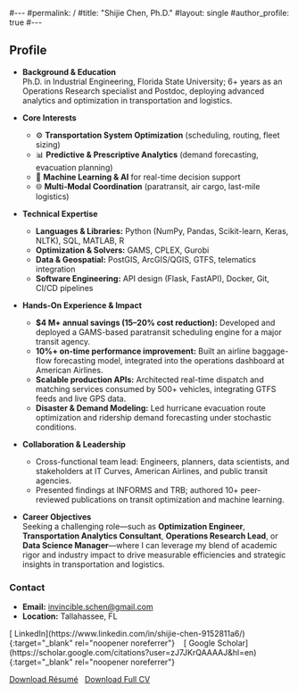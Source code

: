 #---
#permalink: /
#title: "Shijie Chen, Ph.D."
#layout: single
#author_profile: true
#---



## Profile

- **Background & Education**  
  Ph.D. in Industrial Engineering, Florida State University; 6+ years as an Operations Research specialist and Postdoc, deploying advanced analytics and optimization in transportation and logistics.

- **Core Interests**  
  - ⚙️ **Transportation System Optimization** (scheduling, routing, fleet sizing)  
  - 📊 **Predictive & Prescriptive Analytics** (demand forecasting, evacuation planning)  
  - 🤖 **Machine Learning & AI** for real-time decision support  
  - 🌐 **Multi-Modal Coordination** (paratransit, air cargo, last-mile logistics)

- **Technical Expertise**  
  - **Languages & Libraries:** Python (NumPy, Pandas, Scikit-learn, Keras, NLTK), SQL, MATLAB, R  
  - **Optimization & Solvers:** GAMS, CPLEX, Gurobi  
  - **Data & Geospatial:** PostGIS, ArcGIS/QGIS, GTFS, telematics integration  
  - **Software Engineering:** API design (Flask, FastAPI), Docker, Git, CI/CD pipelines

- **Hands-On Experience & Impact**  
  - **\$4 M+ annual savings (15–20% cost reduction):** Developed and deployed a GAMS-based paratransit scheduling engine for a major transit agency.  
  - **10%+ on-time performance improvement:** Built an airline baggage-flow forecasting model, integrated into the operations dashboard at American Airlines.  
  - **Scalable production APIs:** Architected real-time dispatch and matching services consumed by 500+ vehicles, integrating GTFS feeds and live GPS data.  
  - **Disaster & Demand Modeling:** Led hurricane evacuation route optimization and ridership demand forecasting under stochastic conditions.

- **Collaboration & Leadership**  
  - Cross-functional team lead: Engineers, planners, data scientists, and stakeholders at IT Curves, American Airlines, and public transit agencies.  
  - Presented findings at INFORMS and TRB; authored 10+ peer-reviewed publications on transit optimization and machine learning.

- **Career Objectives**  
  Seeking a challenging role—such as **Optimization Engineer**, **Transportation Analytics Consultant**, **Operations Research Lead**, or **Data Science Manager**—where I can leverage my blend of academic rigor and industry impact to drive measurable efficiencies and strategic insights in transportation and logistics.  


### Contact

- **Email:** [invincible.schen@gmail.com](mailto:invincible.schen@gmail.com)
- **Location:** Tallahassee, FL


<span class="social-links">
  [<i class="fab fa-linkedin"></i> LinkedIn](https://www.linkedin.com/in/shijie-chen-9152811a6/){:target="_blank" rel="noopener noreferrer"}
  &nbsp;&nbsp;
  [<i class="ai ai-google-scholar-square"></i> Google Scholar](https://scholar.google.com/citations?user=zJ7JKrQAAAAJ&hl=en){:target="_blank" rel="noopener noreferrer"}
</span>


<br/>

<a href="{{ site.baseurl }}/files/Resume.pdf" class="btn btn--primary">Download Résumé</a>
&nbsp;
<a href="{{ site.baseurl }}/files/cv.pdf" class="btn btn--inverse">Download Full CV</a>
